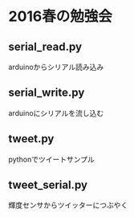 # 2016春の勉強会
## serial_read.py
  arduinoからシリアル読み込み
## serial_write.py
  arduinoにシリアルを流し込む
## tweet.py
  pythonでツイートサンプル 
## tweet_serial.py
  輝度センサからツイッターにつぶやく
